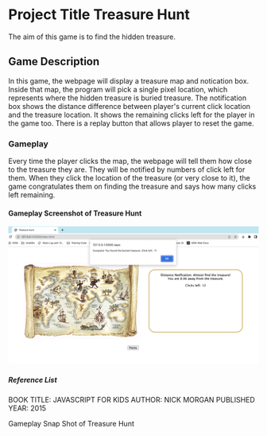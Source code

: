 # Project Title Treasure Hunt

The aim of this game is to find the hidden treasure.

## Game Description

In this game, the webpage will display a treasure map and notication box. Inside that map,
the program will pick a single pixel location, which represents where the hidden treasure is
buried treasure. The notification box shows the distance difference between
player's current click location and the treasure location. It shows the remaining clicks left for
the player in the game too. There is a replay button that allows player to reset the game.

### Gameplay

Every time the player clicks the map, the webpage will tell them how close to the
treasure they are. They will be notified by numbers of click left for them.
When they click the location of the treasure (or very close to it), the game congratulates them
on finding the treasure and says how many clicks left remaining.

#### Gameplay Screenshot of Treasure Hunt

![plot](./Gameplay-of-Treasure-Hunt.png)

##### Reference List

BOOK TITLE: JAVASCRIPT FOR KIDS
AUTHOR: NICK MORGAN
PUBLISHED YEAR: 2015

Gameplay Snap Shot of Treasure Hunt
